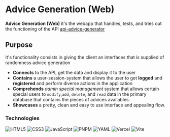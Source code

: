 # Advice Generation (Web)

**Advice Generation (Web)** it's the webapp that handles, tests, and tries out the functioning of the API [api-advice-generator](https://github.com/The-BoxHead-Guy/api-advice-generator)

## Purpose

It's functionality consists in giving the client an interfaces that is supplied of randomness advice generation

- **Connects** to the API, get the data and display it to the user
- **Contains** a user-session-system that allows the user to get **logged** and **registered** and perform diverse actions in the application
- **Comprehends** _admin special management_ system that allows certain special users to `modify`,`add`, `delete`, and `read` data in the primary database that contains the pieces of advices availables.
- **Showcases** a pretty, clean and easy to use interface and appealing flow.

### Technologies

![HTML5](https://img.shields.io/badge/html5-%23E34F26.svg?style=for-the-badge&logo=html5&logoColor=white)
![CSS3](https://img.shields.io/badge/css3-%231572B6.svg?style=for-the-badge&logo=css3&logoColor=white)
![JavaScript](https://img.shields.io/badge/javascript-%23323330.svg?style=for-the-badge&logo=javascript&logoColor=%23F7DF1E)
![PNPM](https://img.shields.io/badge/pnpm-%234a4a4a.svg?style=for-the-badge&logo=pnpm&logoColor=f69220)
![YAML](https://img.shields.io/badge/yaml-%23ffffff.svg?style=for-the-badge&logo=yaml&logoColor=151515)
![Vercel](https://img.shields.io/badge/vercel-%23000000.svg?style=for-the-badge&logo=vercel&logoColor=white)
![Vite](https://img.shields.io/badge/vite-%23646CFF.svg?style=for-the-badge&logo=vite&logoColor=white)